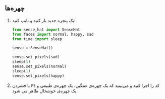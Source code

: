 ## چهره‌ها

1. یک پنجره جدید باز کنید و تایپ کنید:
    
    ```python
    from sense_hat import SenseHat
    from faces import normal, happy, sad
    from time import sleep
    
    sense = SenseHat()
    
    sense.set_pixels(sad)
    sleep(1)
    sense.set_pixels(normal)
    sleep(1)
    sense.set_pixels(happy)
    ```

2. با فشردن `F5` کد را اجرا کنید و می‌بینید که یک چهره‌ی غمگین، یک چهره‌ی طبیعی و یک چهره‌ی خوشحال ظاهر می شود.